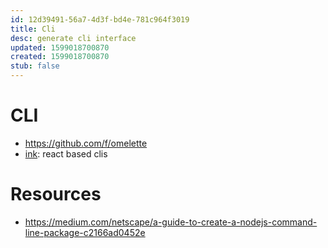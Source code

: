 ```yaml
---
id: 12d39491-56a7-4d3f-bd4e-781c964f3019
title: Cli
desc: generate cli interface
updated: 1599018700870
created: 1599018700870
stub: false
---
```


# CLI
- https://github.com/f/omelette
- [ink](https://github.com/vadimdemedes/ink): react based clis

# Resources
- https://medium.com/netscape/a-guide-to-create-a-nodejs-command-line-package-c2166ad0452e
